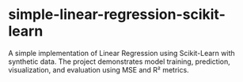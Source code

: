 # simple-linear-regression-scikit-learn
A simple implementation of Linear Regression using Scikit-Learn with synthetic data. The project demonstrates model training, prediction, visualization, and evaluation using MSE and R² metrics.
